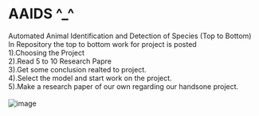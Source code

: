 # AAIDS ^_^
Automated Animal Identification and Detection of Species (Top to Bottom)
<br>
In Repository the top to bottom work for project is posted<br> 
1).Choosing the Project<br>
2).Read 5 to 10 Research Papre<br>
3).Get some conclusion realted to project.
<br>
4).Select the model and start work on the project.
<br>
5).Make a research paper of our own regarding our handsone project.
<br>
<br>
![image](https://github.com/saravanan-2003/AAIDS/assets/87331965/cab9c774-cd69-4561-8d1f-e95f86d2bff6)

